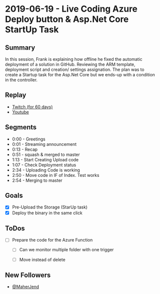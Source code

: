 
# 2019-06-19 - Live Coding Azure Deploy button & Asp.Net Core StartUp Task

Summary
-------

In this session, Frank is explaining how offline he fixed the automatic deployment of a solution in GitHub. Reviewing the ARM template, deployment script and creation/ settings assignation. The plan was to create a Startup task for the Asp.Net Core but we ends-up with a condition in the controller.

Replay
------

- [Twitch (for 60 days)](https://www.twitch.tv/videos/441211407)
- [Youtube](https://www.youtube.com/watch?v=QJXSUG_BLRA)

Segments
--------

- 0:00 - Greetings
- 0:01 - Streaming announcement
- 0:13 - Recap
- 0:51 - squash & merged to master
- 1:13 - Start Creating Upload code 
- 1:07 - Check Deployment status
- 2:34 - Uploading Code is working
- 2:50 - Move code in IF of Index. Test works
- 2:54 - Merging to master

Goals
-----

- [x] Pre-Upload the Storage (StarUp task)
- [x] Deploy the binary in the same click

ToDos
-----
- [ ] Prepare the code for the Azure Function
    - [ ] Can we monitor multiple folder with one trigger
    - [ ] Move instead of delete


New Followers
-------------

- [@MaherJend](https://www.twitch.tv/MaherJend)

